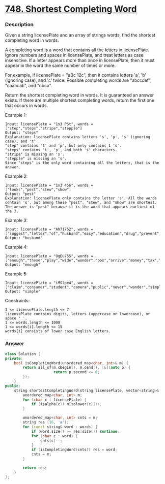# [748. Shortest Completing Word](https://leetcode-cn.com/problems/shortest-completing-word/)

### Description

Given a string licensePlate and an array of strings words, find the shortest completing word in words.

A completing word is a word that contains all the letters in licensePlate. Ignore numbers and spaces in licensePlate, and treat letters as case insensitive. If a letter appears more than once in licensePlate, then it must appear in the word the same number of times or more.

For example, if licensePlate = "aBc 12c", then it contains letters 'a', 'b' (ignoring case), and 'c' twice. Possible completing words are "abccdef", "caaacab", and "cbca".

Return the shortest completing word in words. It is guaranteed an answer exists. If there are multiple shortest completing words, return the first one that occurs in words.

 

Example 1:

```
Input: licensePlate = "1s3 PSt", words = ["step","steps","stripe","stepple"]
Output: "steps"
Explanation: licensePlate contains letters 's', 'p', 's' (ignoring case), and 't'.
"step" contains 't' and 'p', but only contains 1 's'.
"steps" contains 't', 'p', and both 's' characters.
"stripe" is missing an 's'.
"stepple" is missing an 's'.
Since "steps" is the only word containing all the letters, that is the answer.
```

Example 2:

```
Input: licensePlate = "1s3 456", words = ["looks","pest","stew","show"]
Output: "pest"
Explanation: licensePlate only contains the letter 's'. All the words contain 's', but among these "pest", "stew", and "show" are shortest. The answer is "pest" because it is the word that appears earliest of the 3.
```

Example 3:

```
Input: licensePlate = "Ah71752", words = ["suggest","letter","of","husband","easy","education","drug","prevent","writer","old"]
Output: "husband"
```

Example 4:

```
Input: licensePlate = "OgEu755", words = ["enough","these","play","wide","wonder","box","arrive","money","tax","thus"]
Output: "enough"
```

Example 5:

```
Input: licensePlate = "iMSlpe4", words = ["claim","consumer","student","camera","public","never","wonder","simple","thought","use"]
Output: "simple"
```

 

Constraints:

    1 <= licensePlate.length <= 7
    licensePlate contains digits, letters (uppercase or lowercase), or space ' '.
    1 <= words.length <= 1000
    1 <= words[i].length <= 15
    words[i] consists of lower case English letters.



### Answer

```cpp
class Solution {
private:
    bool isCompletingWord(unordered_map<char, int>& m) {
        return all_of(m.cbegin(), m.cend(), [&](auto p) { 
                      return p.second <= 0; 
        });
    }
public:
    string shortestCompletingWord(string licensePlate, vector<string>& words) {
        unordered_map<char, int> m;
        for (char c : licensePlate) {
            if (isalpha(c)) m[tolower(c)]++;
        }

        unordered_map<char, int> cnts = m;
        string res (16, 'a');
        for (const string& word : words) {
            if (word.size() >= res.size()) continue;
            for (char c : word) {
                cnts[c]--;
            }
            if (isCompletingWord(cnts)) res = word;
            cnts = m;
        }

        return res;
    }
};
```

